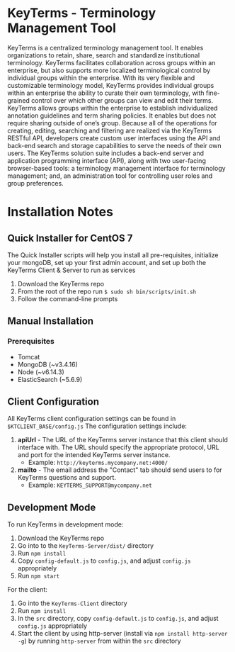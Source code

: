 # KeyTerms - Terminology Management Tool
KeyTerms is a centralized terminology management tool.  It enables organizations to retain, share, search and standardize institutional terminology.   KeyTerms facilitates collaboration across groups within an enterprise, but also supports more localized terminological control by individual groups within the enterprise.  With its very flexible and customizable terminology model, KeyTerms provides individual groups within an enterprise the ability to curate their own terminology, with fine-grained control over which other groups can view and edit their terms.  KeyTerms allows groups within the enterprise to establish individualized annotation guidelines and term sharing policies.  It enables but does not require sharing outside of one’s group. Because all of the operations for creating, editing, searching and filtering are realized via the KeyTerms RESTful API, developers create custom user interfaces using the API and back-end search and storage capabilities to serve the needs of their own users.  The KeyTerms solution suite includes a back-end server and application programming interface (API), along with two user-facing browser-based tools: a terminology management interface for terminology management; and, an administration tool for controlling user roles and group preferences.

# Installation Notes

## Quick Installer for CentOS 7

The Quick Installer scripts will help you install all pre-requisites, initialize your mongoDB, set up your first admin account, and set up both the KeyTerms Client & Server to run as services

1. Download the KeyTerms repo
2. From the root of the repo run ```$ sudo sh bin/scripts/init.sh```
3. Follow the command-line prompts

## Manual Installation

### Prerequisites
* Tomcat
* MongoDB (~v3.4.16)
* Node (~v6.14.3)
* ElasticSearch (~5.6.9)

## Client Configuration
All KeyTerms client configuration settings can be found in `$KTCLIENT_BASE/config.js` The configuration settings include:

1. **apiUrl** - The URL of the KeyTerms server instance that this client should interface with.  The URL should specify the appropriate protocol, URL and port for the intended KeyTerms server instance.
    * Example: `http://keyterms.mycompany.net:4000/`
2. **mailto** - The email address the "Contact" tab should send users to for KeyTerms questions and support.
    * Example: `KEYTERMS_SUPPORT@mycompany.net`

## Development Mode

To run KeyTerms in development mode:

1. Download the KeyTerms repo
2. Go into to the ```KeyTerms-Server/dist/``` directory
3. Run ```npm install```
4. Copy ```config-default.js``` to ```config.js```, and adjust ```config.js``` appropriately
5. Run ```npm start```

For the client:

1. Go into the ```KeyTerms-Client``` directory
2. Run ```npm install```
3. In the ```src``` directory, copy ```config-default.js``` to ```config.js```, and adjust ```config.js``` appropriately
4. Start the client by using http-server (install via ```npm install http-server -g```) by running ```http-server``` from within the ```src``` directory
